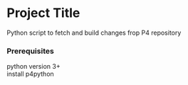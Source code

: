 # Project Title

Python script to fetch and build changes frop P4 repository


### Prerequisites

python version 3+  
install p4python

